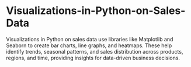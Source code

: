 # Visualizations-in-Python-on-Sales-Data
Visualizations in Python on sales data use libraries like Matplotlib and Seaborn to create bar charts, line graphs, and heatmaps. These help identify trends, seasonal patterns, and sales distribution across products, regions, and time, providing insights for data-driven business decisions.
